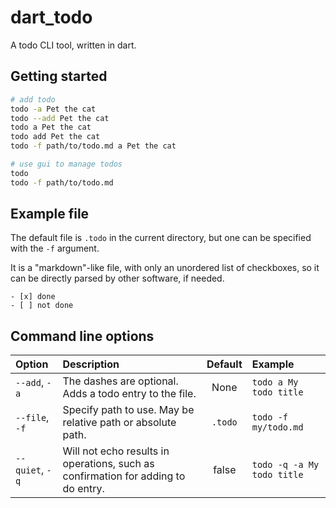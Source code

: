 # dart_todo

A todo CLI tool, written in dart.

## Getting started

```bash
# add todo
todo -a Pet the cat
todo --add Pet the cat
todo a Pet the cat
todo add Pet the cat
todo -f path/to/todo.md a Pet the cat

# use gui to manage todos
todo
todo -f path/to/todo.md
```

## Example file

The default file is `.todo` in the current directory, but one can be specified with the `-f` argument.

It is a "markdown"-like file, with only an unordered list of checkboxes, so it can be directly parsed by other software,
if needed.

```plaintext
- [x] done
- [ ] not done
```

## Command line options

| Option          | Description                                                                       | Default | Example                    |
| :-------------- | :-------------------------------------------------------------------------------- | :-----: | :------------------------- |
| `--add`, `-a`   | The dashes are optional. Adds a todo entry to the file.                           |  None   | `todo a My todo title`     |
| `--file`, `-f`  | Specify path to use. May be relative path or absolute path.                       | `.todo` | `todo -f my/todo.md`       |
| `--quiet`, `-q` | Will not echo results in operations, such as confirmation for adding to do entry. |  false  | `todo -q -a My todo title` |

